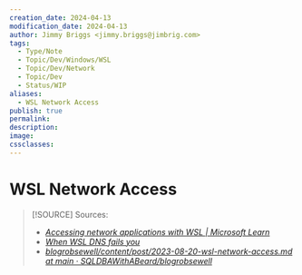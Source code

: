 ```yaml
---
creation_date: 2024-04-13
modification_date: 2024-04-13
author: Jimmy Briggs <jimmy.briggs@jimbrig.com>
tags:
  - Type/Note
  - Topic/Dev/Windows/WSL
  - Topic/Dev/Network
  - Topic/Dev
  - Status/WIP
aliases:
  - WSL Network Access
publish: true
permalink:
description:
image:
cssclasses:
---
```


# WSL Network Access

> [!SOURCE] Sources:
> - *[Accessing network applications with WSL | Microsoft Learn](https://learn.microsoft.com/en-us/windows/wsl/networking)*
> - *[When WSL DNS fails you](https://blog.robsewell.com/blog/when-wsl-dns-fails-you/)*
> - *[blogrobsewell/content/post/2023-08-20-wsl-network-access.md at main · SQLDBAWithABeard/blogrobsewell](https://github.com/SQLDBAWithABeard/blogrobsewell/blob/main/content/post/2023-08-20-wsl-network-access.md)*
